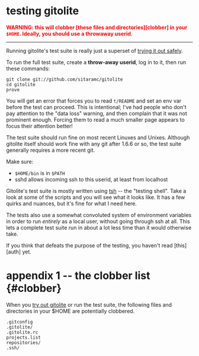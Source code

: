 # testing gitolite

<font color="red">**WARNING: this will clobber [these files and
directories][clobber] in your `$HOME`.  Ideally, you should use a throwaway
userid**.</font>

----

Running gitolite's test suite is really just a superset of [trying it out
safely][trying].

[trying]: req.mkd#trying-out-gitolite-safely

To run the full test suite, create a **throw-away userid**, log in to it, then
run these commands:

    git clone git://github.com/sitaramc/gitolite
    cd gitolite
    prove

You will get an error that forces you to read `t/README` and set an env var
before the test can proceed.  This is intentional; I've had people who don't
pay attention to the "data loss" warning, and then complain that it was not
prominent enough.  Forcing them to read a much smaller page appears to focus
their attention better!

The test suite should run fine on most recent Linuxes and Unixes.  Although
gitolite itself should work fine with any git after 1.6.6 or so, the test
suite generally requires a more recent git.

Make sure:

  * `$HOME/bin` is in `$PATH`
  * sshd allows incoming ssh to this userid, at least from localhost

Gitolite's test suite is mostly written using [tsh][] -- the "testing shell".
Take a look at some of the scripts and you will see what it looks like.  It
has a few quirks and nuances, but it's fine for what I need here.

[tsh]: http://github.com/sitaramc/tsh

The tests also use a somewhat convoluted system of environment variables in
order to run *entirely* as a local user, without going through ssh at all.
This lets a complete test suite run in about a lot less time than it would
otherwise take.

If you think that defeats the purpose of the testing, you haven't read
[this][auth] yet.

# appendix 1 -- the clobber list {#clobber}

When you [try out gitolite][trying] or run the test suite, the following files
and directories in your \$HOME are potentially clobbered.

    .gitconfig
    .gitolite/
    .gitolite.rc
    projects.list
    repositories/
    .ssh/

